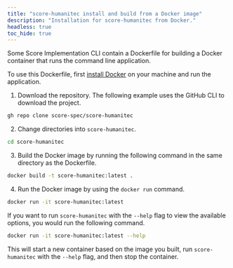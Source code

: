 ```yaml
---
title: "score-humanitec install and build from a Docker image"
description: "Installation for score-humanitec from Docker."
headless: true
toc_hide: true
---
```


Some Score Implementation CLI contain a Dockerfile for building a Docker container that runs the command line application.

To use this Dockerfile, first [install Docker](https://docs.docker.com/get-docker/) on your machine and run the application.

1. Download the repository.
   The following example uses the GitHub CLI to download the project.

```bash
gh repo clone score-spec/score-humanitec
```

2. Change directories into `score-humanitec`.

```bash
cd score-humanitec
```

3. Build the Docker image by running the following command in the same directory as the Dockerfile.

```bash
docker build -t score-humanitec:latest .
```

4. Run the Docker image by using the `docker run` command.

```bash
docker run -it score-humanitec:latest
```

If you want to run `score-humanitec` with the `--help` flag to view the available options, you would run the following command.

```bash
docker run -it score-humanitec:latest --help
```

This will start a new container based on the image you built, run `score-humanitec` with the `--help` flag, and then stop the container.
